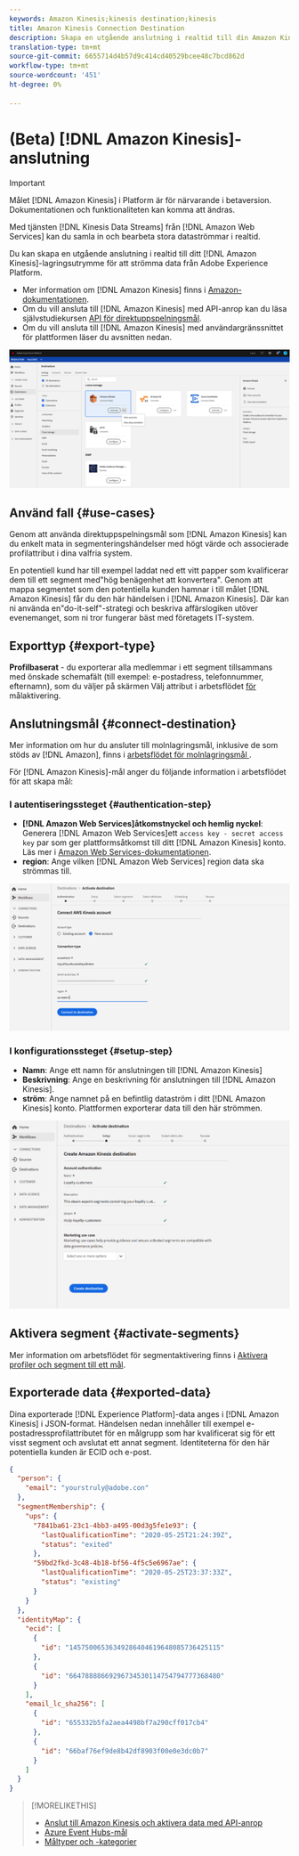 ```yaml
---
keywords: Amazon Kinesis;kinesis destination;kinesis
title: Amazon Kinesis Connection Destination
description: Skapa en utgående anslutning i realtid till din Amazon Kinesis-lagring för att strömma data från Adobe Experience Platform.
translation-type: tm+mt
source-git-commit: 6655714d4b57d9c414cd40529bcee48c7bcd862d
workflow-type: tm+mt
source-wordcount: '451'
ht-degree: 0%

---
```



# (Beta) [!DNL Amazon Kinesis]-anslutning

>[!IMPORTANT]
>
>Målet [!DNL Amazon Kinesis] i Platform är för närvarande i betaversion. Dokumentationen och funktionaliteten kan komma att ändras.

Med tjänsten [!DNL Kinesis Data Streams] från [!DNL Amazon Web Services] kan du samla in och bearbeta stora dataströmmar i realtid.

Du kan skapa en utgående anslutning i realtid till ditt [!DNL Amazon Kinesis]-lagringsutrymme för att strömma data från Adobe Experience Platform.

* Mer information om [!DNL Amazon Kinesis] finns i [Amazon-dokumentationen](https://docs.aws.amazon.com/streams/latest/dev/introduction.html).
* Om du vill ansluta till [!DNL Amazon Kinesis] med API-anrop kan du läsa självstudiekursen [API för direktuppspelningsmål](../../api/streaming-destinations.md).
* Om du vill ansluta till [!DNL Amazon Kinesis] med användargränssnittet för plattformen läser du avsnitten nedan.

![Amazon Kinesis i användargränssnittet](../../assets/catalog/cloud-storage/amazon-kinesis/catalog.png)

## Använd fall {#use-cases}

Genom att använda direktuppspelningsmål som [!DNL Amazon Kinesis] kan du enkelt mata in segmenteringshändelser med högt värde och associerade profilattribut i dina valfria system.

En potentiell kund har till exempel laddat ned ett vitt papper som kvalificerar dem till ett segment med&quot;hög benägenhet att konvertera&quot;. Genom att mappa segmentet som den potentiella kunden hamnar i till målet [!DNL Amazon Kinesis] får du den här händelsen i [!DNL Amazon Kinesis]. Där kan ni använda en&quot;do-it-self&quot;-strategi och beskriva affärslogiken utöver evenemanget, som ni tror fungerar bäst med företagets IT-system.

## Exporttyp {#export-type}

**Profilbaserat**  - du exporterar alla medlemmar i ett segment tillsammans med önskade schemafält (till exempel: e-postadress, telefonnummer, efternamn), som du väljer på skärmen Välj attribut i arbetsflödet [ för ](../../ui/activate-destinations.md#select-attributes)målaktivering.

## Anslutningsmål {#connect-destination}

Mer information om hur du ansluter till molnlagringsmål, inklusive de som stöds av [!DNL Amazon], finns i [arbetsflödet för molnlagringsmål ](./workflow.md).

För [!DNL Amazon Kinesis]-mål anger du följande information i arbetsflödet för att skapa mål:

### I autentiseringssteget {#authentication-step}

* **[!DNL Amazon Web Services]åtkomstnyckel och hemlig nyckel**: Generera  [!DNL Amazon Web Services]ett  `access key - secret access key` par som ger plattformsåtkomst till ditt  [!DNL Amazon Kinesis] konto. Läs mer i [Amazon Web Services-dokumentationen](https://docs.aws.amazon.com/IAM/latest/UserGuide/id_credentials_access-keys.html).
* **region**: Ange vilken  [!DNL Amazon Web Services] region data ska strömmas till.

![Inmatningsfält i kontosteget](../../assets/catalog/cloud-storage/amazon-kinesis/account.png)

### I konfigurationssteget {#setup-step}

* **Namn**: Ange ett namn för anslutningen till  [!DNL Amazon Kinesis]
* **Beskrivning**: Ange en beskrivning för anslutningen till  [!DNL Amazon Kinesis].
* **ström**: Ange namnet på en befintlig dataström i ditt  [!DNL Amazon Kinesis] konto. Plattformen exporterar data till den här strömmen.

![Inmatningsfält i autentiseringssteget](../../assets/catalog/cloud-storage/amazon-kinesis/setup.png)

<!--

>[!IMPORTANT]
>
>Platform needs `write` permissions on the bucket object where the export files will be delivered.

-->

## Aktivera segment {#activate-segments}

Mer information om arbetsflödet för segmentaktivering finns i [Aktivera profiler och segment till ett mål](../../ui/activate-destinations.md).

## Exporterade data {#exported-data}

Dina exporterade [!DNL Experience Platform]-data anges i [!DNL Amazon Kinesis] i JSON-format. Händelsen nedan innehåller till exempel e-postadressprofilattributet för en målgrupp som har kvalificerat sig för ett visst segment och avslutat ett annat segment. Identiteterna för den här potentiella kunden är ECID och e-post.

```json
{
  "person": {
    "email": "yourstruly@adobe.con"
  },
  "segmentMembership": {
    "ups": {
      "7841ba61-23c1-4bb3-a495-00d3g5fe1e93": {
        "lastQualificationTime": "2020-05-25T21:24:39Z",
        "status": "exited"
      },
      "59bd2fkd-3c48-4b18-bf56-4f5c5e6967ae": {
        "lastQualificationTime": "2020-05-25T23:37:33Z",
        "status": "existing"
      }
    }
  },
  "identityMap": {
    "ecid": [
      {
        "id": "14575006536349286404619648085736425115"
      },
      {
        "id": "66478888669296734530114754794777368480"
      }
    ],
    "email_lc_sha256": [
      {
        "id": "655332b5fa2aea4498bf7a290cff017cb4"
      },
      {
        "id": "66baf76ef9de8b42df8903f00e0e3dc0b7"
      }
    ]
  }
}
```



>[!MORELIKETHIS]
>
>* [Anslut till Amazon Kinesis och aktivera data med API-anrop](../../api/streaming-destinations.md)
>* [Azure Event Hubs-mål](./azure-event-hubs.md)
>* [Måltyper och -kategorier](../../destination-types.md)

